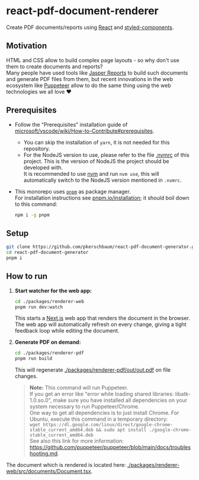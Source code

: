 # react-pdf-document-renderer

Create PDF documents/reports using [React](https://github.com/facebook/react) and [styled-components](https://styled-components.com/).

## Motivation

HTML and CSS allow to build complex page layouts - so why don't use them to create documents and reports?  
Many people have used tools like [Jasper Reports](https://community.jaspersoft.com/) to build such documents and generate PDF files from them, but recent innovations in the web ecosystem like [Puppeteer](https://pptr.dev/) allow to do the same thing using the web technologies we all love ❤️

## Prerequisites

- Follow the "Prerequisites" installation guide of [microsoft/vscode/wiki/How-to-Contribute#prerequisites](https://github.com/microsoft/vscode/wiki/How-to-Contribute#prerequisites).
  - You can skip the installation of `yarn`, it is not needed for this repository.
  - For the NodeJS version to use, please refer to the file [.nvmrc](./.nvmrc) of this project. This is the version of NodeJS the project should be developed with.  
    It is recommended to use [nvm](https://github.com/nvm-sh/nvm) and run `nvm use`, this will automatically switch to the NodeJS version mentioned in `.nvmrc`.
- This monorepo uses [`pnpm`](https://pnpm.io/) as package manager.  
  For installation instructions see [pnpm.io/installation](https://pnpm.io/installation); it should boil down to this command:

  ```sh
  npm i -g pnpm
  ```

## Setup

```sh
git clone https://github.com/pkerschbaum/react-pdf-document-generator.git
cd react-pdf-document-generator
pnpm i
```

## How to run

1. **Start watcher for the web app:**

   ```sh
   cd ./packages/renderer-web
   pnpm run dev:watch
   ```

   This starts a [Next.js](https://nextjs.org/) web app that renders the document in the browser. The web app will automatically refresh on every change, giving a tight feedback loop while editing the document.

1. **Generate PDF on demand:**

   ```sh
   cd ./packages/renderer-pdf
   pnpm run build
   ```

   This will regenerate [./packages/renderer-pdf/out/out.pdf](./packages/renderer-pdf/out/out.pdf) on file changes.

   > **Note:** This command will run Puppeteer.  
   > If you get an error like "error while loading shared libraries: libatk-1.0.so.0", make sure you have installed all dependencies on your system necessary to run Puppeteer/Chrome.  
   > One way to get all dependencies is to just install Chrome. For Ubuntu, execute this command in a temporary directory:  
   > `wget https://dl.google.com/linux/direct/google-chrome-stable_current_amd64.deb && sudo apt install ./google-chrome-stable_current_amd64.deb`  
   > See also this link for more information: <https://github.com/puppeteer/puppeteer/blob/main/docs/troubleshooting.md>.

The document which is rendered is located here: [./packages/renderer-web/src/documents/Document.tsx](./packages/documents/src/Document.tsx).
